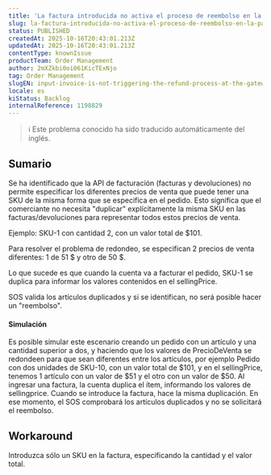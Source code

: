 ```yaml
---
title: 'La factura introducida no activa el proceso de reembolso en la pasarela'
slug: la-factura-introducida-no-activa-el-proceso-de-reembolso-en-la-pasarela
status: PUBLISHED
createdAt: 2025-10-16T20:43:01.213Z
updatedAt: 2025-10-16T20:43:01.213Z
contentType: knownIssue
productTeam: Order Management
author: 2mXZkbi0oi061KicTExNjo
tag: Order Management
slugEN: input-invoice-is-not-triggering-the-refund-process-at-the-gateway
locale: es
kiStatus: Backlog
internalReference: 1198829
---
```


>ℹ️ Este problema conocido ha sido traducido automáticamente del inglés.

## Sumario


Se ha identificado que la API de facturación (facturas y devoluciones) no permite especificar los diferentes precios de venta que puede tener una SKU de la misma forma que se especifica en el pedido. Esto significa que el comerciante no necesita "duplicar" explícitamente la misma SKU en las facturas/devoluciones para representar todos estos precios de venta.

Ejemplo:
SKU-1 con cantidad 2, con un valor total de $101.

Para resolver el problema de redondeo, se especifican 2 precios de venta diferentes: 1 de 51 $ y otro de 50 $.

Lo que sucede es que cuando la cuenta va a facturar el pedido, SKU-1 se duplica para informar los valores contenidos en el sellingPrice.

SOS valida los artículos duplicados y si se identifican, no será posible hacer un "reembolso".


#### Simulación


Es posible simular este escenario creando un pedido con un artículo y una cantidad superior a dos, y haciendo que los valores de PrecioDeVenta se redondeen para que sean diferentes entre los artículos, por ejemplo
Pedido con dos unidades de SKU-10, con un valor total de $101, y en el sellingPrice, tenemos 1 artículo con un valor de $51 y el otro con un valor de $50.
Al ingresar una factura, la cuenta duplica el ítem, informando los valores de sellingprice.
Cuando se introduce la factura, hace la misma duplicación.
En ese momento, el SOS comprobará los artículos duplicados y no se solicitará el reembolso.

## Workaround


Introduzca sólo un SKU en la factura, especificando la cantidad y el valor total.



